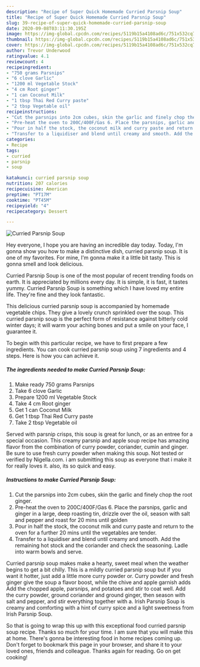 ```yaml
---
description: "Recipe of Super Quick Homemade Curried Parsnip Soup"
title: "Recipe of Super Quick Homemade Curried Parsnip Soup"
slug: 39-recipe-of-super-quick-homemade-curried-parsnip-soup
date: 2020-09-08T03:11:30.195Z
image: https://img-global.cpcdn.com/recipes/5119b15a4108ad6c/751x532cq70/curried-parsnip-soup-recipe-main-photo.jpg
thumbnail: https://img-global.cpcdn.com/recipes/5119b15a4108ad6c/751x532cq70/curried-parsnip-soup-recipe-main-photo.jpg
cover: https://img-global.cpcdn.com/recipes/5119b15a4108ad6c/751x532cq70/curried-parsnip-soup-recipe-main-photo.jpg
author: Trevor Underwood
ratingvalue: 4.1
reviewcount: 4
recipeingredient:
- "750 grams Parsnips"
- "6 clove Garlic"
- "1200 ml Vegetable Stock"
- "4 cm Root ginger"
- "1 can Coconut Milk"
- "1 tbsp Thai Red Curry paste"
- "2 tbsp Vegetable oil"
recipeinstructions:
- "Cut the parsnips into 2cm cubes, skin the garlic and finely chop the root ginger."
- "Pre-heat the oven to 200C/400F/Gas 6. Place the parsnips, garlic and ginger in a large, deep roasting tin, drizzle over the oil, season with salt and pepper and roast for 20 mins until golden"
- "Pour in half the stock, the coconut milk and curry paste and return to the oven for a further 20 mins until the vegetables are tender."
- "Transfer to a liquidiser and blend until creamy and smooth. Add the remaining hot stock and the coriander and check the seasoning. Ladle into warm bowls and serve."
categories:
- Recipe
tags:
- curried
- parsnip
- soup

katakunci: curried parsnip soup 
nutrition: 207 calories
recipecuisine: American
preptime: "PT17M"
cooktime: "PT45M"
recipeyield: "4"
recipecategory: Dessert

---
```



![Curried Parsnip Soup](https://img-global.cpcdn.com/recipes/5119b15a4108ad6c/751x532cq70/curried-parsnip-soup-recipe-main-photo.jpg)

Hey everyone, I hope you are having an incredible day today. Today, I'm gonna show you how to make a distinctive dish, curried parsnip soup. It is one of my favorites. For mine, I'm gonna make it a little bit tasty. This is gonna smell and look delicious.

Curried Parsnip Soup is one of the most popular of recent trending foods on earth. It is appreciated by millions every day. It is simple, it is fast, it tastes yummy. Curried Parsnip Soup is something which I have loved my entire life. They're fine and they look fantastic.

This delicious curried parsnip soup is accompanied by homemade vegetable chips. They give a lovely crunch sprinkled over the soup. This curried parsnip soup is the perfect form of resistance against bitterly cold winter days; it will warm your aching bones and put a smile on your face, I guarantee it.


To begin with this particular recipe, we have to first prepare a few ingredients. You can cook curried parsnip soup using 7 ingredients and 4 steps. Here is how you can achieve it.

<!--inarticleads1-->

##### The ingredients needed to make Curried Parsnip Soup:

1. Make ready 750 grams Parsnips
1. Take 6 clove Garlic
1. Prepare 1200 ml Vegetable Stock
1. Take 4 cm Root ginger
1. Get 1 can Coconut Milk
1. Get 1 tbsp Thai Red Curry paste
1. Take 2 tbsp Vegetable oil


Served with parsnip crisps, this soup is great for lunch, or as an entree for a special occasion. This creamy parsnip and apple soup recipe has amazing flavor from the combination of curry powder, coriander, cumin and ginger. Be sure to use fresh curry powder when making this soup. Not tested or verified by Nigella.com. i am submitting this soup as everyone that i make it for really loves it. also, its so quick and easy. 

<!--inarticleads2-->

##### Instructions to make Curried Parsnip Soup:

1. Cut the parsnips into 2cm cubes, skin the garlic and finely chop the root ginger.
1. Pre-heat the oven to 200C/400F/Gas 6. Place the parsnips, garlic and ginger in a large, deep roasting tin, drizzle over the oil, season with salt and pepper and roast for 20 mins until golden
1. Pour in half the stock, the coconut milk and curry paste and return to the oven for a further 20 mins until the vegetables are tender.
1. Transfer to a liquidiser and blend until creamy and smooth. Add the remaining hot stock and the coriander and check the seasoning. Ladle into warm bowls and serve.


Curried parsnip soup makes make a hearty, sweet meal when the weather begins to get a bit chilly. This is a mildly curried parsnip soup but if you want it hotter, just add a little more curry powder or. Curry powder and fresh ginger give the soup a flavor boost, while the chive and apple garnish adds Add the chopped apple, parsnips, and potatoes and stir to coat well. Add the curry powder, ground coriander and ground ginger, then season with salt and pepper, and stir everything together with a. Irish Parsnip Soup is creamy and comforting with a hint of curry spice and a light sweetness from Irish Parsnip Soup. 

So that is going to wrap this up with this exceptional food curried parsnip soup recipe. Thanks so much for your time. I am sure that you will make this at home. There's gonna be interesting food in home recipes coming up. Don't forget to bookmark this page in your browser, and share it to your loved ones, friends and colleague. Thanks again for reading. Go on get cooking!
